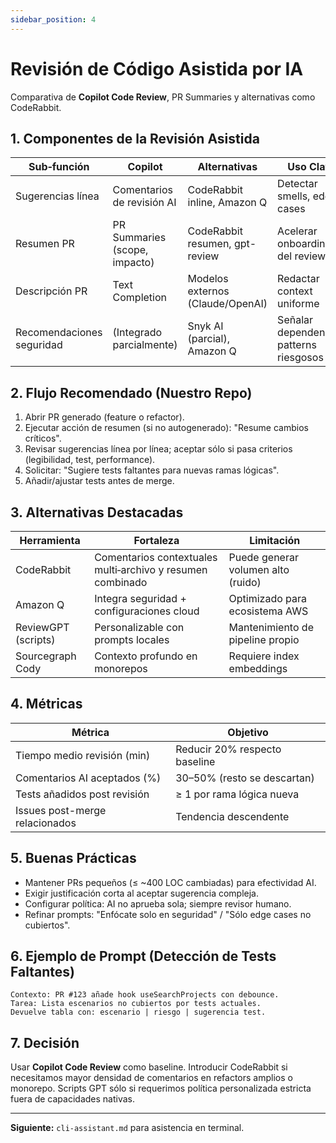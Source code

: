 ```yaml
---
sidebar_position: 4
---
```


# Revisión de Código Asistida por IA

Comparativa de **Copilot Code Review**, PR Summaries y alternativas como CodeRabbit.

## 1. Componentes de la Revisión Asistida

| Sub‑función | Copilot | Alternativas | Uso Clave |
|-------------|---------|--------------|-----------|
| Sugerencias línea | Comentarios de revisión AI | CodeRabbit inline, Amazon Q | Detectar smells, edge cases |
| Resumen PR | PR Summaries (scope, impacto) | CodeRabbit resumen, gpt-review | Acelerar onboarding del reviewer |
| Descripción PR | Text Completion | Modelos externos (Claude/OpenAI) | Redactar context uniforme |
| Recomendaciones seguridad | (Integrado parcialmente) | Snyk AI (parcial), Amazon Q | Señalar dependencias, patterns riesgosos |

## 2. Flujo Recomendado (Nuestro Repo)

1. Abrir PR generado (feature o refactor).
2. Ejecutar acción de resumen (si no autogenerado): "Resume cambios críticos".
3. Revisar sugerencias línea por línea; aceptar sólo si pasa criterios (legibilidad, test, performance).
4. Solicitar: "Sugiere tests faltantes para nuevas ramas lógicas".
5. Añadir/ajustar tests antes de merge.

## 3. Alternativas Destacadas

| Herramienta | Fortaleza | Limitación |
|------------|-----------|------------|
| CodeRabbit | Comentarios contextuales multi‑archivo y resumen combinado | Puede generar volumen alto (ruido) |
| Amazon Q | Integra seguridad + configuraciones cloud | Optimizado para ecosistema AWS |
| ReviewGPT (scripts) | Personalizable con prompts locales | Mantenimiento de pipeline propio |
| Sourcegraph Cody | Contexto profundo en monorepos | Requiere index embeddings |

## 4. Métricas

| Métrica | Objetivo |
|---------|----------|
| Tiempo medio revisión (min) | Reducir 20% respecto baseline |
| Comentarios AI aceptados (%) | 30–50% (resto se descartan) |
| Tests añadidos post revisión | ≥ 1 por rama lógica nueva |
| Issues post-merge relacionados | Tendencia descendente |

## 5. Buenas Prácticas

- Mantener PRs pequeños (≤ ~400 LOC cambiadas) para efectividad AI.
- Exigir justificación corta al aceptar sugerencia compleja.
- Configurar política: AI no aprueba sola; siempre revisor humano.
- Refinar prompts: "Enfócate solo en seguridad" / "Sólo edge cases no cubiertos".

## 6. Ejemplo de Prompt (Detección de Tests Faltantes)

```text
Contexto: PR #123 añade hook useSearchProjects con debounce.
Tarea: Lista escenarios no cubiertos por tests actuales.
Devuelve tabla con: escenario | riesgo | sugerencia test.
```

## 7. Decisión

Usar **Copilot Code Review** como baseline. Introducir CodeRabbit si necesitamos mayor densidad de comentarios en refactors amplios o monorepo. Scripts GPT sólo si requerimos política personalizada estricta fuera de capacidades nativas.

---
**Siguiente:** `cli-assistant.md` para asistencia en terminal.
